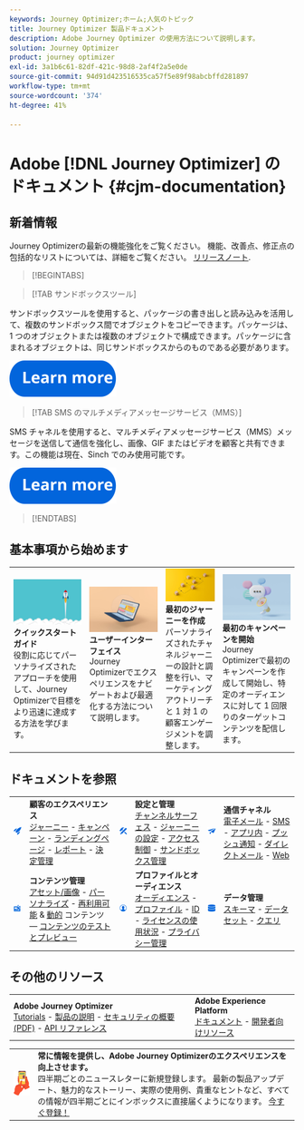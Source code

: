 ```yaml
---
keywords: Journey Optimizer;ホーム;人気のトピック
title: Journey Optimizer 製品ドキュメント
description: Adobe Journey Optimizer の使用方法について説明します。
solution: Journey Optimizer
product: journey optimizer
exl-id: 3a1b6c61-82df-421c-98d8-2af4f2a5e0de
source-git-commit: 94d91d423516535ca57f5e89f98abcbffd281897
workflow-type: tm+mt
source-wordcount: '374'
ht-degree: 41%

---
```


# Adobe [!DNL Journey Optimizer] のドキュメント {#cjm-documentation}

## 新着情報

Journey Optimizerの最新の機能強化をご覧ください。 機能、改善点、修正点の包括的なリストについては、詳細をご覧ください。 [リリースノート](using/rn/release-notes.md).

>[!BEGINTABS]

>[!TAB サンドボックスツール]

サンドボックスツールを使用すると、パッケージの書き出しと読み込みを活用して、複数のサンドボックス間でオブジェクトをコピーできます。パッケージは、1 つのオブジェクトまたは複数のオブジェクトで構成できます。パッケージに含まれるオブジェクトは、同じサンドボックスからのものである必要があります。

[![画像](using/assets/do-not-localize/learn-more-button.svg)](using/building-journeys/copy-to-sandbox.md)

>[!TAB SMS のマルチメディアメッセージサービス（MMS）]

SMS チャネルを使用すると、マルチメディアメッセージサービス（MMS）メッセージを送信して通信を強化し、画像、GIF またはビデオを顧客と共有できます。この機能は現在、Sinch でのみ使用可能です。

[![画像](using/assets/do-not-localize/learn-more-button.svg)](using/sms/create-sms.md#sms-content)

>[!ENDTABS]

## 基本事項から始めます

<table style="table-layout:fixed">
  <tr style="border: 0;">
    <td>
    <a href="using/start/quick-start.md"><img src="using/assets/do-not-localize/start-quick.png"></a></a>
    <div><strong>クイックスタートガイド</strong><br/>役割に応じてパーソナライズされたアプローチを使用して、Journey Optimizerで目標をより迅速に達成する方法を学びます。</div>
    </td>
    <td>
    <a href="using/start/user-interface.md"><img src="using/assets/do-not-localize/start-interface.jpeg"></a>
    <div><strong>ユーザーインターフェイス</strong><br/>Journey Optimizerでエクスペリエンスをナビゲートおよび最適化する方法について説明します。</div><br/>
    </td>
    <td>
    <a href="using/building-journeys/journey-gs.md"><img src="using/assets/do-not-localize/start-journey.jpeg"></a>
    <div><strong>最初のジャーニーを作成</strong><br/>パーソナライズされたチャネルジャーニーの設計と調整を行い、マーケティングアウトリーチと 1 対 1 の顧客エンゲージメントを調整します。 
    </div></td>
    <td>
    <a href="using/campaigns/create-campaign.md"><img src="using/assets/do-not-localize/start-campaign.jpeg"></a>
    <div><strong>最初のキャンペーンを開始</strong><br/>Journey Optimizerで最初のキャンペーンを作成して開始し、特定のオーディエンスに対して 1 回限りのターゲットコンテンツを配信します。</div>
    </td>
  </tr>
</table>

## ドキュメントを参照

<table style="table-layout:auto">
  <tr style="border: 0;">
    <td>
      <img src="using/assets/do-not-localize/icon-quick-start.svg" width="70px">
    <td>
      <strong>顧客のエクスペリエンス</strong><br/><a href="using/building-journeys/journey.md">ジャーニー</a> - <a href="using/campaigns/get-started-with-campaigns.md">キャンペーン</a> - <a href="using/landing-pages/get-started-lp.md">ランディングページ</a> - <a href="using/reports/live-report.md">レポート</a> - <a href="using/offers/get-started/starting-offer-decisioning.md">決定管理</a>
    </td>
    <td>
      <img src="using/assets/do-not-localize/icon-configure.svg" width="70px">
    </td>
    <td>
      <strong>設定と管理</strong><br/><a href="using/configuration/channel-surfaces.md">チャンネルサーフェス</a> - <a href="using/configuration/about-data-sources-events-actions.md">ジャーニーの設定</a>  - <a href="using/administration/permissions-overview.md">アクセス制御</a> - <a href="using/administration/sandboxes.md">サンドボックス管理</a>
    </td>
    <td>
      <img src="using/assets/do-not-localize/icon-campaign.svg" width="70px">
    </td>
    <td>
      <strong>通信チャネル</strong><br/><a href="using/email/get-started-email.md">電子メール</a> - <a href="using/sms/get-started-sms.md">SMS</a> - <a href="using/in-app/get-started-in-app.md">アプリ内</a> - <a href="using/push/get-started-push.md">プッシュ通知</a> - <a href="using/direct-mail/get-started-direct-mail.md">ダイレクトメール</a> - <a href="using/web/get-started-web.md">Web</a>
    </td>
  </tr>
  <tr style="border: 0;">
    <td>
      <img src="using/assets/do-not-localize/icon-content.svg" width="70px">
    </td>
    <td>
      <strong>コンテンツ管理</strong><br/><a href="using/content-management/assets-essentials.md">アセット/画像</a> - <a href="using/personalization/personalize.md">パーソナライズ</a> - <a href="using/content-management/content-templates.md">再利用可能</a> &amp; <a href="using/personalization/dynamic-content.md">動的</a> コンテンツ — <a href="using/content-management/preview-test.md">コンテンツのテストとプレビュー</a>
    </td>
    <td>
      <img src="using/assets/do-not-localize/icon_profile-audience.svg" width="70px">
    </td>
    <td>
      <strong>プロファイルとオーディエンス</strong><br/><a href="using/audience/about-audiences.md">オーディエンス</a> - <a href="using/audience/get-started-profiles.md">プロファイル</a> - <a href="using/audience/get-started-identity.md">ID</a> - <a href="using/audience/license-usage.md">ライセンスの使用状況</a> - <a href="using/privacy/get-started-privacy.md">プライバシー管理</a>
    </td>
    <td>
      <img src="using/assets/do-not-localize/icon-data.svg" width="70px">
    </td>
    <td>
      <strong>データ管理</strong><br/><a href="using/data/get-started-schemas.md">スキーマ</a> - <a href="using/data/get-started-datasets.md">データセット</a> - <a href="using/data/get-started-queries.md">クエリ</a>
    </td>
  </tr>
</table>

## その他のリソース

<table style="table-layout:fixed"><tr style="border: 0;">
<td><strong>Adobe Journey Optimizer</strong><br/>
<a href="https://experienceleague.adobe.com/docs/journey-optimizer-learn/tutorials/overview.html?lang=ja" target="_blank">Tutorials</a> - <a href="https://helpx.adobe.com/jp/legal/product-descriptions/adobe-journey-optimizer.html" target="_blank">製品の説明</a> - <a href="https://www.adobe.com/content/dam/cc/en/security/pdfs/AJO_SecurityOverview.pdf" target="_blank">セキュリティの概要 (PDF)</a> - <a href="https://developer.adobe.com/journey-optimizer-apis/" target="_blank">API リファレンス</a>
</td>
<td><strong>Adobe Experience Platform</strong><br/>
<a href="https://experienceleague.adobe.com/docs/experience-platform/landing/home.html?lang=ja" target="_blank">ドキュメント</a> - <a href="https://www.adobe.com/jp/experience-platform/documentation-and-developer-resources.html" target="_blank">開発者向けリソース</a>
</td>
</tr></table>

<table style="table-layout:auto"><tr style="border: 0;"><td><img src="using/assets/do-not-localize/newsletter.png"></td><td>
<b>常に情報を提供し、Adobe Journey Optimizerのエクスペリエンスを向上させます。</b><br/>四半期ごとのニュースレターに新規登録します。 最新の製品アップデート、魅力的なストーリー、実際の使用例、貴重なヒントなど、すべての情報が四半期ごとにインボックスに直接届くようになります。 <a href="https://www.adobe.com/subscription/Adobe_Journey_Optimizer_NL.html">今すぐ登録！</a></td></tr></table>

